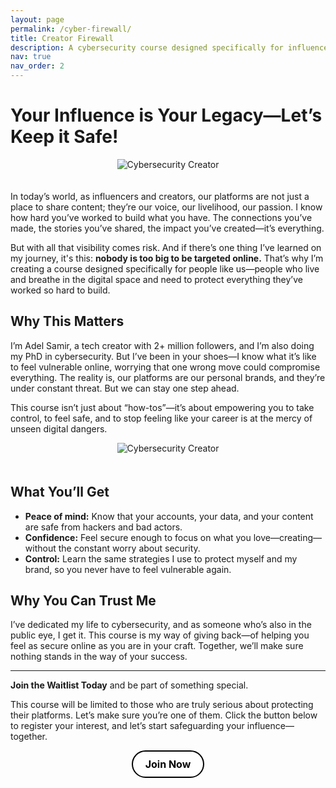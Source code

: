 ```yaml
---
layout: page
permalink: /cyber-firewall/
title: Creator Firewall
description: A cybersecurity course designed specifically for influencers and creators. Learn how to protect your online presence, secure your accounts, and safeguard your personal brand. Led by <a href='https://adelsamir.com/'>Adel Samir</a>, a tech creator with <a href='https://beacons.ai/adelsamir/mediakit'>2+ million followers</a> and a PhD candidate in cybersecurity, this course provides the strategies you need to stay safe and confident online. Join the waitlist today!
nav: true
nav_order: 2
---
```


# Your Influence is Your Legacy—Let’s Keep it Safe!

<div style="text-align: center;">
  <img src="img/cybercreator1.webp" alt="Cybersecurity Creator" style="max-width: 100%; height: auto; margin-bottom: 20px;">
</div>

In today’s world, as influencers and creators, our platforms are not just a place to share content; they’re our voice, our livelihood, our passion. I know how hard you’ve worked to build what you have. The connections you’ve made, the stories you’ve shared, the impact you’ve created—it’s everything.

But with all that visibility comes risk. And if there’s one thing I’ve learned on my journey, it's this: **nobody is too big to be targeted online.** That’s why I’m creating a course designed specifically for people like us—people who live and breathe in the digital space and need to protect everything they’ve worked so hard to build.

## Why This Matters

I’m Adel Samir, a tech creator with 2+ million followers, and I’m also doing my PhD in cybersecurity. But I’ve been in your shoes—I know what it’s like to feel vulnerable online, worrying that one wrong move could compromise everything. The reality is, our platforms are our personal brands, and they’re under constant threat. But we can stay one step ahead.

This course isn’t just about “how-tos”—it’s about empowering you to take control, to feel safe, and to stop feeling like your career is at the mercy of unseen digital dangers.

<div style="text-align: center;">
  <img src="img/cybercreator2.webp" alt="Cybersecurity Creator" style="max-width: 100%; height: auto; margin-bottom: 20px;">
</div>

## What You’ll Get

- **Peace of mind:** Know that your accounts, your data, and your content are safe from hackers and bad actors.
- **Confidence:** Feel secure enough to focus on what you love—creating—without the constant worry about security.
- **Control:** Learn the same strategies I use to protect myself and my brand, so you never have to feel vulnerable again.

## Why You Can Trust Me

I’ve dedicated my life to cybersecurity, and as someone who’s also in the public eye, I get it. This course is my way of giving back—of helping you feel as secure online as you are in your craft. Together, we’ll make sure nothing stands in the way of your success.

---

**Join the Waitlist Today** and be part of something special.

This course will be limited to those who are truly serious about protecting their platforms. Let’s make sure you’re one of them. Click the button below to register your interest, and let’s start safeguarding your influence—together.

<div style="text-align: center;">
  <a href="https://009jlb1zc0u.typeform.com/to/uInLyFh8" style="display: inline-block; padding: 10px 20px; font-size: 16px; color: #000; background-color: #fff; border: 2px solid #000; border-radius: 25px; text-decoration: none; font-weight: bold;">Join Now</a>
</div>

